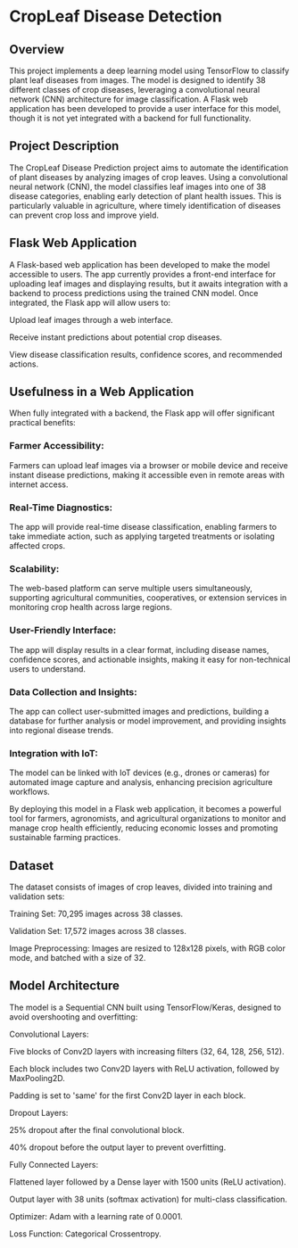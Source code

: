 # CropLeaf Disease Detection

## Overview

This project implements a deep learning model using TensorFlow to classify plant leaf diseases from images. The model is designed to identify 38 different classes of crop diseases, leveraging a convolutional neural network (CNN) architecture for image classification. A Flask web application has been developed to provide a user interface for this model, though it is not yet integrated with a backend for full functionality.

## Project Description

The CropLeaf Disease Prediction project aims to automate the identification of plant diseases by analyzing images of crop leaves. Using a convolutional neural network (CNN), the model classifies leaf images into one of 38 disease categories, enabling early detection of plant health issues. This is particularly valuable in agriculture, where timely identification of diseases can prevent crop loss and improve yield.

## Flask Web Application

A Flask-based web application has been developed to make the model accessible to users. The app currently provides a front-end interface for uploading leaf images and displaying results, but it awaits integration with a backend to process predictions using the trained CNN model. Once integrated, the Flask app will allow users to:





Upload leaf images through a web interface.



Receive instant predictions about potential crop diseases.



View disease classification results, confidence scores, and recommended actions.

## Usefulness in a Web Application

When fully integrated with a backend, the Flask app will offer significant practical benefits:





### Farmer Accessibility: 
Farmers can upload leaf images via a browser or mobile device and receive instant disease predictions, making it accessible even in remote areas with internet access.



### Real-Time Diagnostics: 
The app will provide real-time disease classification, enabling farmers to take immediate action, such as applying targeted treatments or isolating affected crops.



### Scalability: 
The web-based platform can serve multiple users simultaneously, supporting agricultural communities, cooperatives, or extension services in monitoring crop health across large regions.



### User-Friendly Interface: 
The app will display results in a clear format, including disease names, confidence scores, and actionable insights, making it easy for non-technical users to understand.



### Data Collection and Insights: 
The app can collect user-submitted images and predictions, building a database for further analysis or model improvement, and providing insights into regional disease trends.



### Integration with IoT: 
The model can be linked with IoT devices (e.g., drones or cameras) for automated image capture and analysis, enhancing precision agriculture workflows.

By deploying this model in a Flask web application, it becomes a powerful tool for farmers, agronomists, and agricultural organizations to monitor and manage crop health efficiently, reducing economic losses and promoting sustainable farming practices.

## Dataset

The dataset consists of images of crop leaves, divided into training and validation sets:





Training Set: 70,295 images across 38 classes.



Validation Set: 17,572 images across 38 classes.



Image Preprocessing: Images are resized to 128x128 pixels, with RGB color mode, and batched with a size of 32.

## Model Architecture

The model is a Sequential CNN built using TensorFlow/Keras, designed to avoid overshooting and overfitting:





Convolutional Layers:





Five blocks of Conv2D layers with increasing filters (32, 64, 128, 256, 512).



Each block includes two Conv2D layers with ReLU activation, followed by MaxPooling2D.



Padding is set to 'same' for the first Conv2D layer in each block.



Dropout Layers:





25% dropout after the final convolutional block.



40% dropout before the output layer to prevent overfitting.



Fully Connected Layers:





Flattened layer followed by a Dense layer with 1500 units (ReLU activation).



Output layer with 38 units (softmax activation) for multi-class classification.



Optimizer: Adam with a learning rate of 0.0001.



Loss Function: Categorical Crossentropy.
